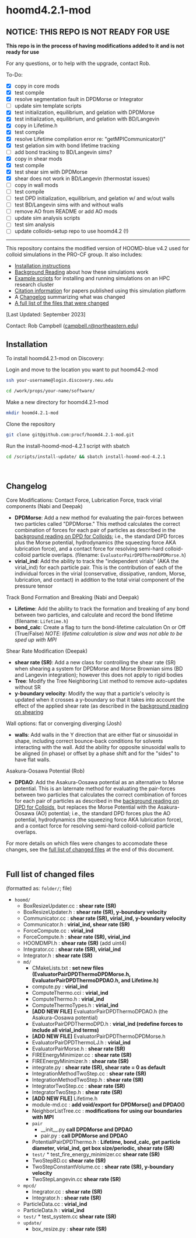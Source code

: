 # hoomd4.2.1-mod

## NOTICE: THIS REPO IS NOT READY FOR USE

**This repo is in the process of having modifications added to it and is not ready for use**

For any questions, or to help with the upgrade, contact Rob.

To-Do:
- [x] copy in core mods 
- [x] test compile
- [x] resolve segmentation fault in DPDMorse or Integrator
- [ ] update sim template scripts
- [x] test initialization, equilibrium, and gelation with DPDMorse
- [x] test initialization, equilibrium, and gelation with BD/Langevin
- [x] copy in Lifetime.h
- [x] test compile
- [x] resolve Lifetime compilation error re: "getMPICommunicator()"
- [x] test gelation sim with bond lifetime tracking
- [ ] add bond tracking to BD/Langevin sims?
- [x] copy in shear mods
- [x] test compile
- [x] test shear sim with DPDMorse
- [x] shear does not work in BD/Langevin (thermostat issues)
- [ ] copy in wall mods
- [ ] test compile
- [ ] test DPD initialization, equilibrium, and gelation w/ and w/out walls
- [ ] test BD/Langevin sims with and without walls
- [ ] remove AO from README or add AO mods
- [ ] update sim analysis scripts
- [ ] test sim analysis
- [ ] update colloids-setup repo to use hoomd4.2 (!)

-----------------

This repository contains the modified version of HOOMD-blue v4.2 used for colloid simulations in the PRO-CF group. It also includes: 
* [Installation instructions](/README.md#installation)
* [Background Reading](/background-reading) about how these simulations work
* [Example scripts](/scripts) for installing and running simulations on an HPC research cluster
* [Citation information](/citation-guide.md) for papers published using this simulation platform
* A [Changelog](/README.md#changelog) summarizing what was changed
* [A full list of the files that were changed](/README.md#Full-list-of-changed-files)

[Last Updated: September 2023]

Contact: Rob Campbell (campbell.r@northeastern.edu)

## Installation

To install hoomd4.2.1-mod on Discovery:

Login and move to the location you want to put hoomd4.2-mod
```bash
ssh your-username@login.discovery.neu.edu
```
```bash
cd /work/props/your-name/software/
```
Make a new directory for hoomd4.2.1-mod
```bash
mkdir hoomd4.2.1-mod
```
Clone the repository
```bash
git clone git@github.com:procf/hoomd4.2.1-mod.git
```
Run the install-hoomd-mod-4.2.1 script with sbatch
```bash
cd /scripts/install-update/ && sbatch install-hoomd-mod-4.2.1
```
<br>

## Changelog

Core Modifications: Contact Force, Lubrication Force, track virial components (Nabi and Deepak)
- **DPDMorse**: Add a new method for evaluating the pair-forces between two particles called "DPDMorse." This method calculates the correct combination of forces for each pair of particles as described in the [background reading on DPD for Colloids](/background-reading/2-DPD-for-Colloids-18pg.pdf); i.e., the standard DPD forces plus the Morse potential, hydrodynamics (the squeezing force AKA lubrication force), and a contact force for resolving semi-hard colloid-colloid particle overlaps. (filename: `EvaluatorPairDPDThermoDPDMorse.h`)
- **virial_ind**: Add the ability to track the "independent virials" (AKA the virial_ind) for each particle pair. This is the contribution of each of the individual forces in the virial (conservative, dissipative, random, Morse, lubrication, and contact) in addition to the total virial component of the pressure tensor

Track Bond Formation and Breaking (Nabi and Deepak)
- **Lifetime**: Add the ability to track the formation and breaking of any bond between two particles, and calculate and record the bond lifetime (filename: `Lifetime.h`)
- **bond_calc**: Create a flag to turn the bond-lifetime calculation On or Off (True/False) *NOTE: lifetime calculation is slow and was not able to be sped up with MPI*

Shear Rate Modification (Deepak)
- **shear rate (SR)**: Add a new class for controlling the shear rate (SR) when shearing a system for DPDMorse and Morse Brownian sims (BD and Langevin integration); however this does not apply to rigid bodies
- **Tree**: Modify the Tree Neighboring List method to remove auto-updates without SR
- **y-boundary velocity**: Modify the way that a particle's velocity is updated when it crosses a y-boundary so that it takes into account the effect of the applied shear rate (as described in the [background reading on shearing](/background-reading/4-Shearing-4pg.pdf)

Wall options: flat or converging diverging (Josh)
- **walls**: Add walls in the Y direction that are either flat or sinusoidal in shape, including correct bounce-back conditions for solvents interacting with the wall. Add the ability for opposite sinusoidal walls to be aligned (in phase) or offset by a phase shift and for the "sides" to have flat walls.

Asakura-Oosawa Potential (Rob)
- **DPDAO**: Add the Asakura-Oosawa potential as an alternative to Morse potential. This is an laternate method for evaluating the pair-forces between two particles that calculates the correct combination of forces for each pair of particles as described in the [background reading on DPD for Colloids](/background-reading/2-DPD-for-Colloids-18pg.pdf), but replaces the Morse Potential with the Asakura-Oosawa (AO) potential; i.e., the standard DPD forces plus the AO potential, hydrodynamics (the squeezing force AKA lubrication force), and a contact force for resolving semi-hard colloid-colloid particle overlaps.
 

For more details on which files were changes to accomodate these changes, see the [full list of changed files](#full-list-of-changed-files) at the end of this document.
<br>
<br>
## Full list of changed files

(formatted as: `folder/`; file)

* `hoomd/`
	* BoxResizeUpdater.cc : **shear rate (SR)**
	* BoxResizeUpdater.h : **shear rate (SR), y-boundary velocity**
	* Communicator.cc : **shear rate (SR), virial_ind, y-boundary velocity**
	* Communicator.h : **virial_ind, shear rate (SR)**
	* ForceCompute.cc : **virial_ind**
	* ForceCompute.h : **shear rate (SR), virial_ind** 
	* HOOMDMPI.h : **shear rate (SR)** (add uint4)
	* Integrator.cc : **shear rate (SR), virial_ind**
	* Integrator.h : **shear rate (SR)**
	* `md/`
		* CMakeLists.txt : **set new files (EvaluatorPairDPDThermoDPDMorse.h, EvaluatorPairDPDThermoDPDAO.h, and Lifetime.h)**
		* compute.py : **virial_ind**
		* ComputeThermo.cci : **virial_ind**
		* ComputeThermo.h : **virial_ind**
		* ComputeThermoTypes.h : **virial_ind**
		* **[ADD NEW FILE]** EvaluatorPairDPDThermoDPDAO.h (the Asakura-Oosawa potential)
		* EvaluatorPairDPDThermoDPD.h : **virial_ind (redefine forces to include all virial_ind terms)**
		* **[ADD NEW FILE]** EvaluatorPairDPDThermoDPDMorse.h
		* EvaluatorPairDPDThermoLJ.h : **virial_ind**
		* EvaluatorPairMorse.h : **shear rate (SR)**
		* FIREEnergyMinimizer.cc : **shear rate (SR)**
		* FIREEnergyMinimizer.h : **shear rate (SR)**
		* integrate.py : **shear rate (SR), shear rate = 0 as default**
		* IntegrationMethodTwoStep.cc : **shear rate (SR)**
		* IntegrationMethodTwoStep.h : **shear rate (SR)**
		* IntegratorTwoStep.cc : **shear rate (SR)**
		* IntegratorTwoStep.h : **shear rate (SR)**
		* **[ADD NEW FILE]** Lifetime.h
		* module-md.cc : **add void/export for DPDMorse() and DPDAO()**
		* NeighborListTree.cc : **modifications for using our boundaries with MPI**
		* `pair`
			* \_\_init\_\_.py **call DPDMorse and DPDAO**
			* pair.py : **call DPDMorse and DPDAO**
		* PotentialPairDPDThermo.h : **Lifetime, bond_calc, get particle diameter, virial_ind, get box size/periodic, shear rate (SR)**
  		* `test/`
    			* test_fire_energy_minimizer.cc **shear rate (SR)** 
		* TwoStepBD.cc **shear rate (SR)**
		* TwoStepConstantVolume.cc : **shear rate (SR), y-boundary velocity**	
		* TwoStepLangevin.cc **shear rate (SR)**
	* `mpcd/`
		* Inegrator.cc : **shear rate (SR)**
		* Integrator.h : **shear rate (SR)**
	* ParticleData.cc : **virial_ind**
	* ParticleData.h : **virial_ind**
  	* `test/`
        	* test_system.cc **shear rate (SR)** 
	* `update/`
		* box_resize.py : **shear rate (SR)**
